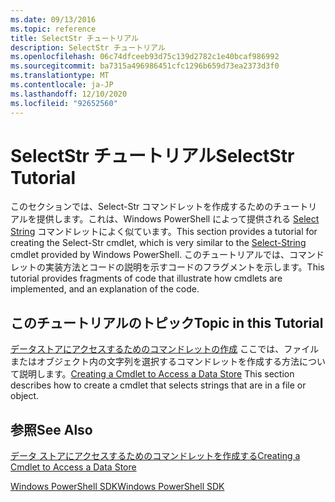 ```yaml
---
ms.date: 09/13/2016
ms.topic: reference
title: SelectStr チュートリアル
description: SelectStr チュートリアル
ms.openlocfilehash: 06c74dfceeb93d75c139d2782c1e40bcaf986992
ms.sourcegitcommit: ba7315a496986451cfc1296b659d73ea2373d3f0
ms.translationtype: MT
ms.contentlocale: ja-JP
ms.lasthandoff: 12/10/2020
ms.locfileid: "92652560"
---
```

# <a name="selectstr-tutorial"></a><span data-ttu-id="7cda8-103">SelectStr チュートリアル</span><span class="sxs-lookup"><span data-stu-id="7cda8-103">SelectStr Tutorial</span></span>

<span data-ttu-id="7cda8-104">このセクションでは、Select-Str コマンドレットを作成するためのチュートリアルを提供します。これは、Windows PowerShell によって提供される [Select String](/powershell/module/microsoft.powershell.utility/select-string) コマンドレットによく似ています。</span><span class="sxs-lookup"><span data-stu-id="7cda8-104">This section provides a tutorial for creating the Select-Str cmdlet, which is very similar to the [Select-String](/powershell/module/microsoft.powershell.utility/select-string) cmdlet provided by Windows PowerShell.</span></span> <span data-ttu-id="7cda8-105">このチュートリアルでは、コマンドレットの実装方法とコードの説明を示すコードのフラグメントを示します。</span><span class="sxs-lookup"><span data-stu-id="7cda8-105">This tutorial provides fragments of code that illustrate how cmdlets are implemented, and an explanation of the code.</span></span>

## <a name="topic-in-this-tutorial"></a><span data-ttu-id="7cda8-106">このチュートリアルのトピック</span><span class="sxs-lookup"><span data-stu-id="7cda8-106">Topic in this Tutorial</span></span>

<span data-ttu-id="7cda8-107">[データストアにアクセスするためのコマンドレットの作成](./creating-a-cmdlet-to-access-a-data-store.md) ここでは、ファイルまたはオブジェクト内の文字列を選択するコマンドレットを作成する方法について説明します。</span><span class="sxs-lookup"><span data-stu-id="7cda8-107">[Creating a Cmdlet to Access a Data Store](./creating-a-cmdlet-to-access-a-data-store.md) This section describes how to create a cmdlet that selects strings that are in a file or object.</span></span>

## <a name="see-also"></a><span data-ttu-id="7cda8-108">参照</span><span class="sxs-lookup"><span data-stu-id="7cda8-108">See Also</span></span>

[<span data-ttu-id="7cda8-109">データ ストアにアクセスするためのコマンドレットを作成する</span><span class="sxs-lookup"><span data-stu-id="7cda8-109">Creating a Cmdlet to Access a Data Store</span></span>](./creating-a-cmdlet-to-access-a-data-store.md)

[<span data-ttu-id="7cda8-110">Windows PowerShell SDK</span><span class="sxs-lookup"><span data-stu-id="7cda8-110">Windows PowerShell SDK</span></span>](../windows-powershell-reference.md)
